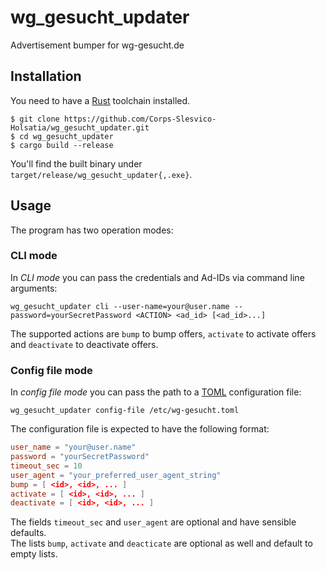 # wg_gesucht_updater
Advertisement bumper for wg-gesucht.de

## Installation
You need to have a [Rust](https://www.rust-lang.org/) toolchain installed.
```commandline
$ git clone https://github.com/Corps-Slesvico-Holsatia/wg_gesucht_updater.git
$ cd wg_gesucht_updater
$ cargo build --release
```
You'll find the built binary under `target/release/wg_gesucht_updater{,.exe}`.

## Usage
The program has two operation modes:

### CLI mode
In *CLI mode* you can pass the credentials and Ad-IDs via command line arguments:
```commandline
wg_gesucht_updater cli --user-name=your@user.name --password=yourSecretPassword <ACTION> <ad_id> [<ad_id>...]
```
The supported actions are `bump` to bump offers, `activate` to activate offers and `deactivate` to deactivate offers.

### Config file mode
In *config file mode* you can pass the path to a [TOML](https://toml.io/en/) configuration file:
```commandline
wg_gesucht_updater config-file /etc/wg-gesucht.toml
```
The configuration file is expected to have the following format:
```toml
user_name = "your@user.name"
password = "yourSecretPassword"
timeout_sec = 10
user_agent = "your_preferred_user_agent_string"
bump = [ <id>, <id>, ... ]
activate = [ <id>, <id>, ... ]
deactivate = [ <id>, <id>, ... ]
```
The fields `timeout_sec` and `user_agent` are optional and have sensible defaults.  
The lists `bump`, `activate` and `deacticate` are optional as well and default to empty lists.
